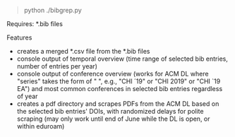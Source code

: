 > python ./bibgrep.py

Requires: *.bib files 


Features 
- creates a merged *.csv file from the *.bib files
- console output of temporal overview (time range of selected bib entries, number of entries per year)
- console output of conference overview (works for ACM DL where "series" takes the form of "<CONFERENCE> <YEAR> <OPTIONAL ADDITION>", e.g., "CHI ´19" or "CHI 2019" or "CHI `19 EA") and most common conferences in selected bib entries regardless of year
- creates a pdf directory and scrapes PDFs from the ACM DL based on the selected bib entries' DOIs, with randomized delays for polite scraping (may only work until end of June while the DL is open, or within eduroam) 


